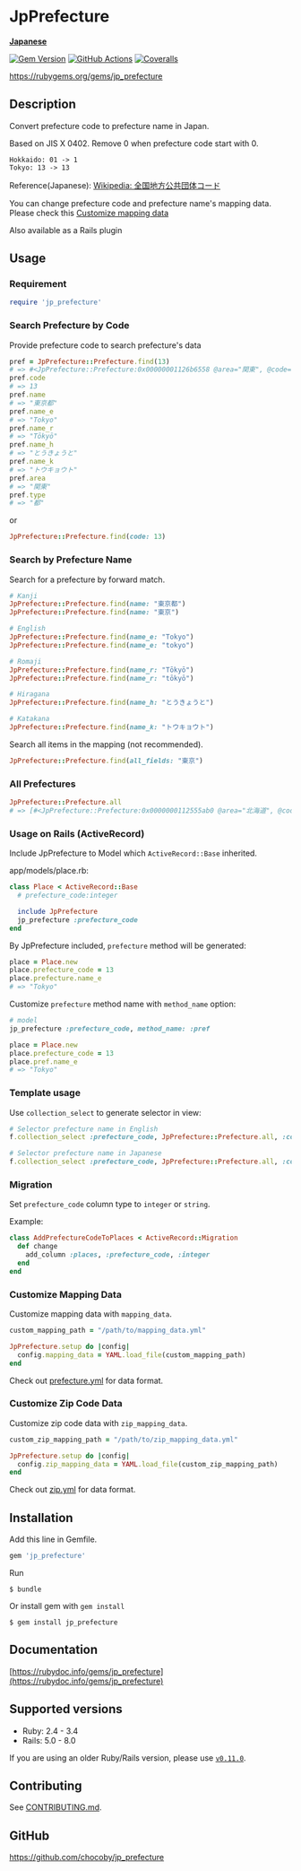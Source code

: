 # JpPrefecture

[**Japanese**](README.md)

[![Gem Version](http://img.shields.io/gem/v/jp_prefecture.svg?style=flat)](https://rubygems.org/gems/jp_prefecture)
[![GitHub Actions](https://github.com/chocoby/jp_prefecture/workflows/Build/badge.svg)](https://github.com/chocoby/jp_prefecture/actions)
[![Coveralls](https://img.shields.io/coveralls/chocoby/jp_prefecture.svg)](https://coveralls.io/r/chocoby/jp_prefecture)

https://rubygems.org/gems/jp_prefecture

## Description

Convert prefecture code to prefecture name in Japan.

Based on JIS X 0402. Remove 0 when prefecture code start with 0.

```
Hokkaido: 01 -> 1
Tokyo: 13 -> 13
```

Reference(Japanese): [Wikipedia: 全国地方公共団体コード](http://ja.wikipedia.org/wiki/%E5%85%A8%E5%9B%BD%E5%9C%B0%E6%96%B9%E5%85%AC%E5%85%B1%E5%9B%A3%E4%BD%93%E3%82%B3%E3%83%BC%E3%83%89#.E9.83.BD.E9.81.93.E5.BA.9C.E7.9C.8C.E3.82.B3.E3.83.BC.E3.83.89)

You can change prefecture code and prefecture name's mapping data. Please check this [Customize mapping data](#customize-mapping-data)

Also available as a Rails plugin

## Usage

### Requirement

```ruby
require 'jp_prefecture'
```

### Search Prefecture by Code

Provide prefecture code to search prefecture's data

```ruby
pref = JpPrefecture::Prefecture.find(13)
# => #<JpPrefecture::Prefecture:0x00000001126b6558 @area="関東", @code=13, @name="東京都", @name_e="Tokyo", @name_h="とうきょうと", @name_k="トウキョウト", @name_r="Tōkyō", @type="都", @zips=[1000000..2080035]>
pref.code
# => 13
pref.name
# => "東京都"
pref.name_e
# => "Tokyo"
pref.name_r
# => "Tōkyō"
pref.name_h
# => "とうきょうと"
pref.name_k
# => "トウキョウト"
pref.area
# => "関東"
pref.type
# => "都"
```

or

```ruby
JpPrefecture::Prefecture.find(code: 13)
```

### Search by Prefecture Name

Search for a prefecture by forward match.

```ruby
# Kanji
JpPrefecture::Prefecture.find(name: "東京都")
JpPrefecture::Prefecture.find(name: "東京")

# English
JpPrefecture::Prefecture.find(name_e: "Tokyo")
JpPrefecture::Prefecture.find(name_e: "tokyo")

# Romaji
JpPrefecture::Prefecture.find(name_r: "Tōkyō")
JpPrefecture::Prefecture.find(name_r: "tōkyō")

# Hiragana
JpPrefecture::Prefecture.find(name_h: "とうきょうと")

# Katakana
JpPrefecture::Prefecture.find(name_k: "トウキョウト")
```

Search all items in the mapping (not recommended).

```ruby
JpPrefecture::Prefecture.find(all_fields: "東京")
```

### All Prefectures

```ruby
JpPrefecture::Prefecture.all
# => [#<JpPrefecture::Prefecture:0x0000000112555ab0 @area="北海道", @code=1, @name="北海道", @name_e="Hokkaido", @name_h="ほっかいどう", @name_k="ホッカイドウ", @name_r="Hokkaidō", @type="道", @zips=[10000..70895, 400000..996509]>, ...]
```

### Usage on Rails (ActiveRecord)

Include JpPrefecture to Model which `ActiveRecord::Base` inherited.

app/models/place.rb:

```ruby
class Place < ActiveRecord::Base
  # prefecture_code:integer

  include JpPrefecture
  jp_prefecture :prefecture_code
end
```

By JpPrefecture included, `prefecture` method will be generated:

```ruby
place = Place.new
place.prefecture_code = 13
place.prefecture.name_e
# => "Tokyo"
```

Customize `prefecture` method name with `method_name` option:

```ruby
# model
jp_prefecture :prefecture_code, method_name: :pref

place = Place.new
place.prefecture_code = 13
place.pref.name_e
# => "Tokyo"
```

### Template usage

Use `collection_select` to generate selector in view:

```ruby
# Selector prefecture name in English
f.collection_select :prefecture_code, JpPrefecture::Prefecture.all, :code, :name_e

# Selector prefecture name in Japanese
f.collection_select :prefecture_code, JpPrefecture::Prefecture.all, :code, :name
```

### Migration

Set `prefecture_code` column type to `integer` or `string`.

Example:

```ruby
class AddPrefectureCodeToPlaces < ActiveRecord::Migration
  def change
    add_column :places, :prefecture_code, :integer
  end
end
```

### Customize Mapping Data

Customize mapping data with `mapping_data`.

```ruby
custom_mapping_path = "/path/to/mapping_data.yml"

JpPrefecture.setup do |config|
  config.mapping_data = YAML.load_file(custom_mapping_path)
end
```

Check out [prefecture.yml](https://github.com/chocoby/jp_prefecture/blob/main/data/prefecture.yml) for data format.

### Customize Zip Code Data

Customize zip code data with `zip_mapping_data`.

```ruby
custom_zip_mapping_path = "/path/to/zip_mapping_data.yml"

JpPrefecture.setup do |config|
  config.zip_mapping_data = YAML.load_file(custom_zip_mapping_path)
end
```

Check out [zip.yml](https://github.com/chocoby/jp_prefecture/blob/main/data/zip.yml) for data format.


## Installation

Add this line in Gemfile.

```ruby
gem 'jp_prefecture'
```

Run

```
$ bundle
```

Or install gem with `gem install`

```
$ gem install jp_prefecture
```


## Documentation

[https://rubydoc.info/gems/jp_prefecture](https://rubydoc.info/gems/jp_prefecture)

## Supported versions

* Ruby: 2.4 - 3.4
* Rails: 5.0 - 8.0

If you are using an older Ruby/Rails version, please use [`v0.11.0`](https://github.com/chocoby/jp_prefecture/tree/0.x).

## Contributing

See [CONTRIBUTING.md](https://github.com/chocoby/jp_prefecture/blob/main/CONTRIBUTING.md).

## GitHub

https://github.com/chocoby/jp_prefecture
